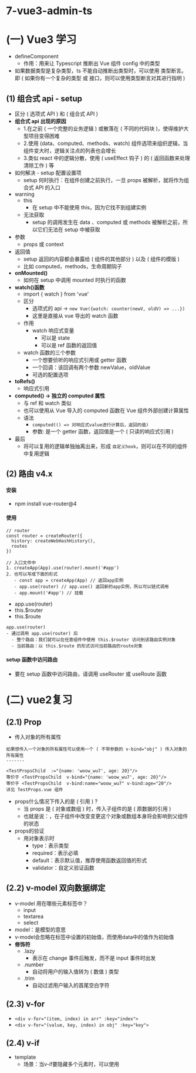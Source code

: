 # 7-vue3-admin-ts

# (一) Vue3 学习
- defineComponent
  - 作用：用来让 Typescript 推断出 Vue 组件 config 中的类型
- 如果数据类型是复杂类型，ts 不能自动推断出类型时，可以使用 类型断言。即 ( 如果你有一个复杂的类型 或 接口，则可以使用类型断言对其进行指明 )

## (1) 组合式 api - setup
- 区分 ( 选项式 API ) 和 ( 组合式 API )
- **组合式 api 出现的原因**
  - 1.在之前 ( 一个完整的业务逻辑 ) 或散落在 ( 不同的代码块 )，使得维护大型项目变得困难
  - 2.使用 (data、computed、methods、watch) 组件选项来组织逻辑，当组件变大时，逻辑关注点的列表也会增长
  - 3.类似 react 中的逻辑分散，使用 ( useEffect 钩子 ) 的 ( 返回函数来处理清除工作 ) 等
- 如何解决 - setup 配置设置项
  - setup 何时执行：在组件创建之前执行，一旦 props 被解析，就将作为组合式 API 的入口
- warning
  - this
    - 在 setup 中不能使用 this，因为它找不到组建实例
  - 无法获取
    - setup 的调用发生在 data 、computed 或 methods 被解析之前，所以它们无法在 setup 中被获取
- 参数
  - props 或 context
- 返回值
  - setup 返回的内容都会暴露给 ( 组件的其他部分 ) 以及 ( 组件的模版 )
  - 比如 computed，methods，生命周期钩子
- **onMounted()**
  - 如何在 setup 中调用 mounted 时执行的函数
- **watch()函数**
  - import { watch } from 'vue'
  - 区分
    - 选项式的 api -> `new Vue({watch: counter(newV, oldV) => ...})`
    - 这里是直接从 vue 导出的 watch 函数
  - 作用
    - watch 响应式变量
      - 可以是 state
      - 可以是 ref 函数的返回值
  - watch 函数的三个参数
    - 一个想要侦听的响应式引用或 getter 函数
    - 一个回调：该回调有两个参数 newValue，oldValue
    - 可选的配置选项
- **toRefs()**
  - 响应式引用
- **computed() -> 独立的 computed 属性**
  - 与 ref 和 watch 类似
  - 也可以使用从 Vue 导入的 computed 函数在 Vue 组件外部创建计算属性
  - 语法
    - `computed(() => 对响应式value进行计算后，返回的值)`
    - 参数: 是一个 getter 函数，返回值是一个 ( 只读的响应式引用 )
- 最后
  - 将可以复用的逻辑单独抽离出来，形成 `自定义hook`，则可以在不同的组件中复用逻辑

## (2) 路由 v4.x

#### 安装
- npm install vue-router@4

#### 使用
```
// router
const router = createRouter({
  history: createWebHashHistory(),
  routes
})

// 入口文件中
1. createApp(App).use(router).mount('#app')
2. 也可以写成下面的形式
   - const app = createApp(App) // 返回app实例
   - app.use(router) // app.use() 返回新的app实例，所以可以链式调用
   - app.mount('#app') // 挂载
```

- app.use(router)
- this.$router
- this.$route

```
app.use(router)
- 通过调用 app.use(router) 后
  - 整个路由：我们就可以在任意组件中使用 this.$router 访问到该路由实例对象
  - 当前路由：以 this.$route 的形式访问当前路由的route对象
```

#### setup 函数中访问路由
- 要在 setup 函数中访问路由，请调用 useRouter 或 useRoute 函数

# (二) vue2复习

## (2.1) Prop
- 传入对象的所有属性
```
如果想传入一个对象的所有属性可以使用一个 ( 不带参数的 v-bind="obj" ) 传入对象的所有属性
-------

<TestPropsChild  :="{name: 'woow_wu7', age: 20}"/>
等价于 <TestPropsChild  v-bind="{name: 'woow_wu7', age: 20}"/>
等价于 <TestPropsChild  v-bind:name="woow_wu7" v-bind:age="20"/>
详见 TestProps.vue 组件
```
- props什么情况下传入的是 ( 引用 ) ?
  - 当 props 是 ( 对象或数组 ) 时，传入子组件的是 ( 原数据的引用 )
  - 也就是说：，在子组件中改变变更这个对象或数组本身将会影响到父组件的状态
- props的验证
  - 用对象表示时
    - type：表示类型
    - required：表示必填
    - default：表示默认值，推荐使用函数返回值的形式
    - validator：自定义验证函数

## (2.2) v-model 双向数据绑定
- v-model 用在哪些元素标签中？
  - input
  - textarea
  - select
- model：是模型的意思
- v-model会忽略在标签中设置的初始值，而使用data中的值作为初始值
- **修饰符**
  - .lazy
    - 表示在 change 事件后触发，而不是 input 事件时出发
  - .number
    - 自动将用户的输入值转为 ( 数值 ) 类型
  - .trim
    - 自动过滤用户输入的首尾空白字符
## (2.3) v-for
- `<div v-for="(item, index) in arr" :key="index">`
- `<div v-for="(value, key, index) in obj" :key="key">`

## (2.4) v-if
- template
  - 场景：当v-if要隐藏多个元素时，可以使用 <template /> 标签包裹，将v-if作用域template标签
  - 好处：template在DOM树中是不可见的，类似于react中的 `<></>` 标签
  - 原因：因为 v-if 是一个指令，所以必须将它添加到一个元素上
- **v-if 和 v-for 一起使用的情况**
  - `不推荐 v-if 和 v-for 同时使用在一个元素标签上`
  - `当 v-if 和 v-for 一起使用时，优先级 v-for > v-if`
  - **如何优化**
    - computed：如果是只渲染列表中的部分内容，可以先将数据进行 computed 中进行过滤
    - v-if提升到父级：如果列表是根据条件显示隐藏，可以把 v-if 放到 v-for 的外层
- for...in
  - 1
  - for...in 遍历 ( 自身属性 + 可枚举属性 + 继承的可枚举属性 )
  - Object.keys() -> 自身属性 + 可枚举属性
  - Object.getOwnPropertyNames() -> 遍历自身属性 + 可枚举属性 + 不可枚举属性
  - 一般情况下我们都是希望遍历对象自身属性，所以一般配置 hasOwnProperty
  - 2
  - for...in
    - 可以遍历 对象 和 数组
    - 获取的是对象和数组的 key
  - for...of
    - 可以遍历数组，不能遍历对象，因为没有iterator接口
    - 获取的是数组的 value

## (2.5) 插槽
- 作用域
  - 父级模板里的所有内容都是在父级作用域中编译的
  - 子模板里的所有内容都是在子作用域中编译的
- 后备内容
  - `<slot>后备内容</slot>`将在不提供任何插槽内容时，进行渲染；提供插槽内容时将渲染提供的内容
- 具名插槽
  - (template, v-slot, slot的name属性)
  - 存在多个插槽时，使用具名插槽进行区分
  - 插槽的内容：使用 `<template v-slot:header >content</template>` 来区分
  - 插槽：使用 `<slot name="header"></slot>`
  - 注意：**v-slot 只能添加在 `<template>` 上**
- 作用域插槽
  - 需求：让 ( 插槽内容 ) 能够访问 ( 子组件中才有的数据 )
  - 实现：
    - `<slot v-bind:user="user">`
      - `<slot></slot>`标签除了 ( name属性 ), 还可以传入任意自定义属性
    - `<template v-slot:default="slotProps">` 等价于 `<template v-slot:default="{user}">`
- 具名插槽的缩写
  - `v-slot -> #`
  - `v-on -> @`
  - `v-bind -> :`
